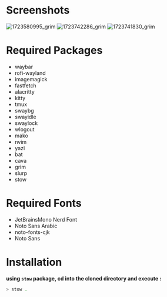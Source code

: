 # Screenshots
![1723580995_grim](https://github.com/user-attachments/assets/ff56aab7-c1c0-49fb-91cb-fddd4ca0ca1d)
![1723742286_grim](https://github.com/user-attachments/assets/e13fa669-79b9-4c15-a40b-e44c9e8ddfb7)
![1723741830_grim](https://github.com/user-attachments/assets/4835491f-3086-4e6e-9b44-c40e85d21028)

# Required Packages
- waybar
- rofi-wayland
- imagemagick
-  fastfetch
-  alacritty
- kitty
- tmux
- swaybg
- swayidle
- swaylock
- wlogout
- mako
- nvim
- yazi
- bat
- cava
- grim
- slurp
- stow

# Required Fonts
- JetBrainsMono Nerd Font
- Noto Sans Arabic
- noto-fonts-cjk
- Noto Sans

# Installation
**using `stow` package, cd into the cloned directory and execute :**
```bash
> stow .
```
